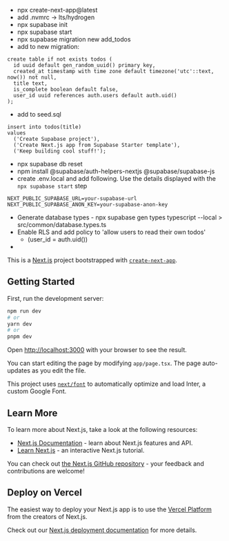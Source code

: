 - npx create-next-app@latest
- add .nvmrc -> lts/hydrogen
- npx supabase init
- npx supabase start
- npx supabase migration new add_todos
- add to new migration:
```
create table if not exists todos (
  id uuid default gen_random_uuid() primary key,
  created_at timestamp with time zone default timezone('utc'::text, now()) not null,
  title text,
  is_complete boolean default false,
  user_id uuid references auth.users default auth.uid()
);
```
- add to seed.sql
```
insert into todos(title)
values
  ('Create Supabase project'),
  ('Create Next.js app from Supabase Starter template'),
  ('Keep building cool stuff!');
```
- npx supabase db reset
- npm install @supabase/auth-helpers-nextjs @supabase/supabase-js
- create .env.local and add following.  Use the details displayed with the `npx supabase start` step
```
NEXT_PUBLIC_SUPABASE_URL=your-supabase-url
NEXT_PUBLIC_SUPABASE_ANON_KEY=your-supabase-anon-key
```
- Generate database types - npx supabase gen types typescript --local > src/common/database.types.ts
- Enable RLS and add policy to 'allow users to read their own todos'
  - (user_id = auth.uid())
- 


This is a [Next.js](https://nextjs.org/) project bootstrapped with [`create-next-app`](https://github.com/vercel/next.js/tree/canary/packages/create-next-app).

## Getting Started

First, run the development server:

```bash
npm run dev
# or
yarn dev
# or
pnpm dev
```

Open [http://localhost:3000](http://localhost:3000) with your browser to see the result.

You can start editing the page by modifying `app/page.tsx`. The page auto-updates as you edit the file.

This project uses [`next/font`](https://nextjs.org/docs/basic-features/font-optimization) to automatically optimize and load Inter, a custom Google Font.

## Learn More

To learn more about Next.js, take a look at the following resources:

- [Next.js Documentation](https://nextjs.org/docs) - learn about Next.js features and API.
- [Learn Next.js](https://nextjs.org/learn) - an interactive Next.js tutorial.

You can check out [the Next.js GitHub repository](https://github.com/vercel/next.js/) - your feedback and contributions are welcome!

## Deploy on Vercel

The easiest way to deploy your Next.js app is to use the [Vercel Platform](https://vercel.com/new?utm_medium=default-template&filter=next.js&utm_source=create-next-app&utm_campaign=create-next-app-readme) from the creators of Next.js.

Check out our [Next.js deployment documentation](https://nextjs.org/docs/deployment) for more details.
